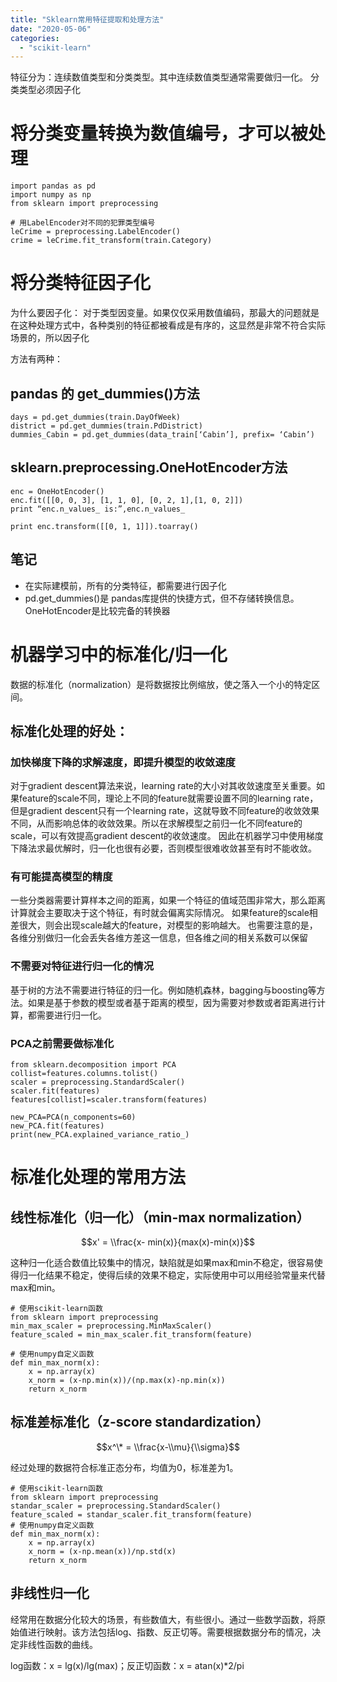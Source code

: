 ```yaml
---
title: "Sklearn常用特征提取和处理方法"
date: "2020-05-06"
categories: 
  - "scikit-learn"
---
```


特征分为：连续数值类型和分类类型。其中连续数值类型通常需要做归一化。 分类类型必须因子化

# 将分类变量转换为数值编号，才可以被处理

```
import pandas as pd
import numpy as np
from sklearn import preprocessing

# 用LabelEncoder对不同的犯罪类型编号
leCrime = preprocessing.LabelEncoder()
crime = leCrime.fit_transform(train.Category)
```

# 将分类特征因子化

为什么要因子化： 对于类型因变量。如果仅仅采用数值编码，那最大的问题就是在这种处理方式中，各种类别的特征都被看成是有序的，这显然是非常不符合实际场景的，所以因子化

方法有两种：

## pandas 的 get\_dummies()方法

```
days = pd.get_dummies(train.DayOfWeek)
district = pd.get_dummies(train.PdDistrict)
dummies_Cabin = pd.get_dummies(data_train[‘Cabin’], prefix= ‘Cabin’)
```

## sklearn.preprocessing.OneHotEncoder方法

```
enc = OneHotEncoder()
enc.fit([[0, 0, 3], [1, 1, 0], [0, 2, 1],[1, 0, 2]])
print “enc.n_values_ is:”,enc.n_values_

print enc.transform([[0, 1, 1]]).toarray()
```

## 笔记

- 在实际建模前，所有的分类特征，都需要进行因子化
- pd.get\_dummies()是 pandas库提供的快捷方式，但不存储转换信息。OneHotEncoder是比较完备的转换器

# 机器学习中的标准化/归一化

数据的标准化（normalization）是将数据按比例缩放，使之落入一个小的特定区间。

## 标准化处理的好处：

### 加快梯度下降的求解速度，即提升模型的收敛速度

对于gradient descent算法来说，learning rate的大小对其收敛速度至关重要。如果feature的scale不同，理论上不同的feature就需要设置不同的learning rate，但是gradient descent只有一个learning rate，这就导致不同feature的收敛效果不同，从而影响总体的收敛效果。所以在求解模型之前归一化不同feature的scale，可以有效提高gradient descent的收敛速度。 因此在机器学习中使用梯度下降法求最优解时，归一化也很有必要，否则模型很难收敛甚至有时不能收敛。

### 有可能提高模型的精度

一些分类器需要计算样本之间的距离，如果一个特征的值域范围非常大，那么距离计算就会主要取决于这个特征，有时就会偏离实际情况。 如果feature的scale相差很大，则会出现scale越大的feature，对模型的影响越大。 也需要注意的是，各维分别做归一化会丢失各维方差这一信息，但各维之间的相关系数可以保留

### 不需要对特征进行归一化的情况

基于树的方法不需要进行特征的归一化。例如随机森林，bagging与boosting等方法。如果是基于参数的模型或者基于距离的模型，因为需要对参数或者距离进行计算，都需要进行归一化。

### PCA之前需要做标准化

```
from sklearn.decomposition import PCA
collist=features.columns.tolist()
scaler = preprocessing.StandardScaler()
scaler.fit(features)
features[collist]=scaler.transform(features)

new_PCA=PCA(n_components=60)
new_PCA.fit(features)
print(new_PCA.explained_variance_ratio_)
```

# 标准化处理的常用方法

## 线性标准化（归一化）（min-max normalization）

$$x' = \\frac{x- min(x)}{max(x)-min(x)}$$

这种归一化适合数值比较集中的情况，缺陷就是如果max和min不稳定，很容易使得归一化结果不稳定，使得后续的效果不稳定，实际使用中可以用经验常量来代替max和min。

```
# 使用scikit-learn函数
from sklearn import preprocessing
min_max_scaler = preprocessing.MinMaxScaler()
feature_scaled = min_max_scaler.fit_transform(feature)

# 使用numpy自定义函数
def min_max_norm(x):
    x = np.array(x)
    x_norm = (x-np.min(x))/(np.max(x)-np.min(x))
    return x_norm

```

## 标准差标准化（z-score standardization）

$$x^\* = \\frac{x-\\mu}{\\sigma}$$

经过处理的数据符合标准正态分布，均值为0，标准差为1。

```
# 使用scikit-learn函数
from sklearn import preprocessing
standar_scaler = preprocessing.StandardScaler()
feature_scaled = standar_scaler.fit_transform(feature)
# 使用numpy自定义函数
def min_max_norm(x):
    x = np.array(x)
    x_norm = (x-np.mean(x))/np.std(x)
    return x_norm

```

## 非线性归一化

经常用在数据分化较大的场景，有些数值大，有些很小。通过一些数学函数，将原始值进行映射。该方法包括log、指数、反正切等。需要根据数据分布的情况，决定非线性函数的曲线。

log函数：x = lg(x)/lg(max)；反正切函数：x = atan(x)\*2/pi
